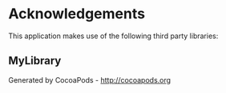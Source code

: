 # Acknowledgements
This application makes use of the following third party libraries:

## MyLibrary


Generated by CocoaPods - http://cocoapods.org
